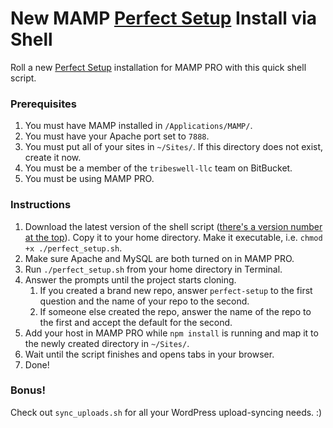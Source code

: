 # New MAMP [Perfect Setup](https://bitbucket.org/tribeswell-llc/perfect-setup) Install via Shell

Roll a new [Perfect Setup](https://bitbucket.org/tribeswell-llc/perfect-setup) installation for MAMP PRO with this quick shell script.

### Prerequisites

1. You must have MAMP installed in `/Applications/MAMP/`.
1. You must have your Apache port set to `7888`.
1. You must put all of your sites in `~/Sites/`. If this directory does not exist, create it now.
1. You must be a member of the `tribeswell-llc` team on BitBucket.
1. You must be using MAMP PRO.

### Instructions

1. Download the latest version of the shell script ([there's a version number at the top](https://github.com/zackphilipps/new-wp-mamp-shell/blob/master/perfect_setup.sh)). Copy it to your home directory. Make it executable, i.e. `chmod +x ./perfect_setup.sh`.
1. Make sure Apache and MySQL are both turned on in MAMP PRO.
1. Run `./perfect_setup.sh` from your home directory in Terminal.
1. Answer the prompts until the project starts cloning.
	1. If you created a brand new repo, answer `perfect-setup` to the first question and the name of your repo to the second.
	1. If someone else created the repo, answer the name of the repo to the first and accept the default for the second.
1. Add your host in MAMP PRO while `npm install` is running and map it to the newly created directory in `~/Sites/`.
1. Wait until the script finishes and opens tabs in your browser.
1. Done!

### Bonus!

Check out `sync_uploads.sh` for all your WordPress upload-syncing needs. :)